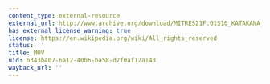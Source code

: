 ```yaml
---
content_type: external-resource
external_url: http://www.archive.org/download/MITRES21F.01S10_KATAKANA_EXERCISES/3a6.mov
has_external_license_warning: true
license: https://en.wikipedia.org/wiki/All_rights_reserved
status: ''
title: MOV
uid: 6343b407-6a12-40b6-ba58-d7f0af12a140
wayback_url: ''
---
```

